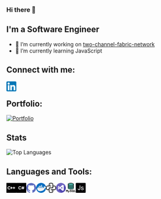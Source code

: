 ### Hi there 👋


## I'm a Software Engineer 

- 🔭 I’m currently working on [two-channel-fabric-network](https://github.com/arjunraghurama/two-channel-fabric-network)
- 🌱 I’m currently learning JavaScript

## Connect with me:

[<img align="left" alt="arjunraghurama | LinkedIn" width="26px" src="./assets/Linkedin.png" />][linkedin]


<br />

## Portfolio:

[![Portfolio](https://img.shields.io/website?style=for-the-badge&url=https%3A%2F%2Farjunraghurama.github.io%2Fcv%2F)](https://arjunraghurama.github.io/cv/ "Resume")
<br />

## Stats
<!-- Stats is obtained from below repo. 
https://github.com/anuraghazra/github-readme-stats
-->
<!--
![Repo stats](https://github-readme-stats.vercel.app/api?username=arjunraghurama&show_icons=true&theme=dark)
-->
![Top Languages](https://github-readme-stats.vercel.app/api/top-langs/?username=arjunraghurama&layout=compact&exclude_repo=cv&hide=css,scss,javascript,html&theme=dark)

## Languages and Tools:

[<img align="left" alt="C++" title="C++" width="26px" src="./assets/Cplusplus.png" />][cpp]
[<img align="left" alt="C#" title="C#" width="26px" src="./assets/Csharp.png" />][c#]
[<img align="left" alt="GitHub" title="Github" width="26px" src="./assets/Github.png" />][github]
[<img align="left" alt="Docker"  title="Docker" width="26px" src="./assets/Docker.png" />][docker]
[<img align="left" alt="Python" title="Python" width="26px" src="./assets/Python.png" />][python]
[<img align="left" alt="Visual Studio" title="Visual Studio" width="26px" src="./assets/VisualStudio.png" />][visualstudio]
[<img align="left" alt="MySQL" title="MySQL" width="26px" src="./assets/MySQL.png" />][mysql]
<img align="left"  title="JavaScript" alt=" " width="26px" src="./assets/java-script.png" />

[linkedin]: https://linkedin.com/in/arjunraghurama
[cpp]: http://www.cplusplus.com/
[c#]: https://docs.microsoft.com/en-us/dotnet/csharp/
[github]: https://github.com/
[docker]: https://www.docker.com/
[python]: https://www.python.org/
[visualstudio]: https://visualstudio.microsoft.com/
[mysql]: https://www.mysql.com/

<!--
-->
<!-- 
Solidity : https://user-images.githubusercontent.com/22273002/98341910-9f209400-2035-11eb-8cb9-319960aac71b.png
[<img align="left" alt=" " title="Solidity" width="26px" src="./assets/Solidity.png" />][solidity]
-->
<!--
<img align="left" alt=" " width="26px" src=" " />
![nodejs](https://user-images.githubusercontent.com/22273002/98466371-1e0ffb00-21f5-11eb-8e76-19f2f5ac475a.png)
!
-->

<!--
[Pacs Data Migration tool]: 
-->
